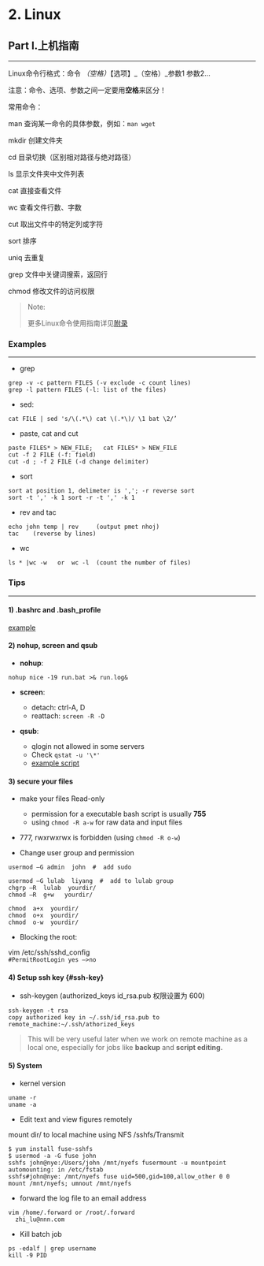 # 2. Linux

## Part I.上机指南

---

Linux命令行格式：命令 _（空格）_【选项】_（空格）_参数1 参数2...

注意：命令、选项、参数之间一定要用**空格**来区分！

常用命令：

man 查询某一命令的具体参数，例如：`man wget`

mkdir    创建文件夹

cd    目录切换（区别相对路径与绝对路径）

ls 显示文件夹中文件列表

cat 直接查看文件

wc 查看文件行数、字数

cut 取出文件中的特定列或字符

sort 排序

uniq 去重复

grep 文件中关键词搜索，返回行

chmod 修改文件的访问权限

> Note:
>
> 更多Linux命令使用指南详见[附录](/2linux-apendix.md)

### Examples

---

* grep

```
grep -v -c pattern FILES (-v exclude -c count lines)
grep -l pattern FILES (-l: list of the files)
```

* sed:

```
cat FILE | sed 's/\(.*\) cat \(.*\)/ \1 bat \2/’
```

* paste, cat and cut

```
paste FILES* > NEW_FILE;   cat FILES* > NEW_FILE
cut -f 2 FILE (-f: field)
cut -d ; -f 2 FILE (-d change delimiter)
```

* sort

```
sort at position 1, delimeter is ','; -r reverse sort
sort -t ',' -k 1 sort -r -t ',' -k 1
```

* rev and tac

```
echo john temp | rev     (output pmet nhoj)
tac    (reverse by lines)
```

* wc

```
ls * |wc -w   or  wc -l  (count the number of files)
```

### Tips

---

#### 1\) .bashrc and .bash\_profile

[example](https://github.com/lulab/PI/blob/master/workflow/bash_profile)

#### 2\) nohup, screen and qsub

* **nohup**:

`nohup nice -19 run.bat >& run.log&`

* **screen**:

  * detach: ctrl-A, D
  * reattach: `screen -R -D`

* **qsub**:

  * qlogin not allowed in some servers 
  * Check `qstat -u '\*'`
  * [example script](https://github.com/lulab/PI/blob/master/workflow/run_bins.pbs)

#### 3\)  secure your files

* make your files Read-only 
  * permission for a executable bash script is usually **755**
  * using `chmod -R a-w` for raw data and input files
* 777, rwxrwxrwx is forbidden \(using `chmod -R o-w`\)

* Change user group and permission

```
usermod –G admin  john  #  add sudo

usermod –G lulab  liyang  #  add to lulab group
chgrp –R  lulab  yourdir/
chmod –R  g+w   yourdir/

chmod  a+x  yourdir/
chmod  o+x  yourdir/
chmod  o-w  yourdir/
```

* Blocking the root:

vim /etc/ssh/sshd\_config  
  `#PermitRootLogin yes —>no`

#### 4\) Setup ssh key {#ssh-key}

* ssh-keygen  \(authorized\_keys  id\_rsa.pub 权限设置为 600\)

```
ssh-keygen -t rsa
copy authorized key in ~/.ssh/id_rsa.pub to remote_machine:~/.ssh/athorized_keys
```

> This will be very useful later when we work on remote machine as a local one, especially for jobs like **backup** and **script editing.**

#### 5\) System

* kernel version

```
uname -r 
uname -a
```

* Edit text and view figures remotely

mount dir/ to local machine using NFS /sshfs/Transmit

```
$ yum install fuse-sshfs
$ usermod -a -G fuse john
sshfs john@nye:/Users/john /mnt/nyefs fusermount -u mountpoint
automounting: in /etc/fstab
sshfs#john@nye: /mnt/nyefs fuse uid=500,gid=100,allow_other 0 0
mount /mnt/nyefs; umnout /mnt/nyefs
```

* forward the log file to an email address

```
vim /home/.forward or /root/.forward
  zhi_lu@nnn.com
```

* Kill batch job 

```
ps -edalf | grep username 
kill -9 PID
```



